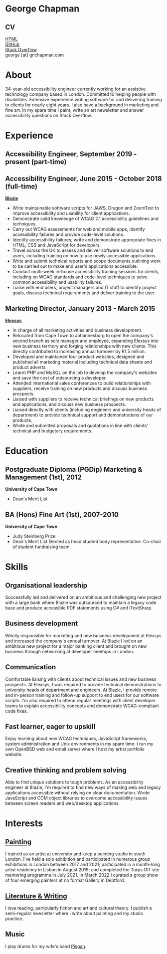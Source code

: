 # George Chapman
## CV

[HTML](http://www.gnchapman.info)  
[GitHub](https://github.com/ptikobj)  
[Stack Overflow](https://stackoverflow.com/users/17077605/george-chapman)  
george [at] gnchapman.com  

# About

34-year-old accessibility engineer currently working for an assistive
technology company based in London. Committed to helping people with
disabilities. Extensive experience writing software for and delivering
training to clients for nearly eight years. I also have a background in
marketing and fine art. In my spare time I paint, write an art
newsletter and answer accessibility questions on Stack Overflow.

# Experience
## Accessibility Engineer, September 2019 - present (part-time)
## Accessibility Engineer, June 2015 - October 2018 (full-time)

**[Blazie](http://www.blazie.co.uk/)**  


  - Write maintainable software scripts for JAWS, Dragon and
    ZoomText to improve accessibility and usability for client
    applications.
  - Demonstrate solid knowledge of WCAG 2.1 accessibility guidelines
    and techniques.
  - Carry out WCAG assessments for web and mobile apps, identify
    accessibility failures and provide code-level solutions.
  - Identify accessibility failures; write and demonstrate
    appropriate fixes in HTML, CSS and JavaScript for developers.
  - Travel across the UK to assess and deliver software solutions to
    end users, including training on how to use newly-accessible
    applications.
  - Write and submit technical reports and scope documents outlining
    work to be carried out to make end user's applications
    accessible.
  - Conduct multi-week in-house accessibility training sessions for
    clients, including on WCAG standards and code-level techniques
    to solve common accessibility and usability failures.
  - Liaise with end users, project managers and IT staff to identify
    project goals, discuss technical requirements and deliver
    training to the user.

## Marketing Director, January 2013 - March 2015

**[Elexsys](http://www.elexsys.co.za/)**  


  - In charge of all marketing activities and business development.
  - Relocated from Cape Town to Johannesburg to open the company's
    second branch as sole manager and employee, expanding Elexsys
    into new business territory and forging relationships with new
    clients. This directly contributed to increasing annual turnover
    by R1.5 million.
  - Developed and maintained four product websites, designed and
    published all marketing material including technical data sheets
    and product adverts.
  - Learnt PHP and MySQL on the job to develop the company's
    websites and save the cost of outsourcing a developer.
  - Attended international sales conferences to build relationships
    with suppliers, receive training on new products and discuss
    business prospects.
  - Liaised with suppliers to receive technical briefings on new
    products and applications, and discuss new business prospects.
  - Liaised directly with clients (including engineers and
    university heads of department) to provide technical support and
    demonstrations of our products.
  - Wrote and submitted proposals and quotations in line with clients'
    technical and budgetary requirements.

# Education
## Postgraduate Diploma (PGDip) Marketing & Management (1st), 2012
**University of Cape Town**
  - Dean's Merit List
  
## BA (Hons) Fine Art (1st), 2007-2010
**University of Cape Town**
  - Judy Steinberg Prize
  - Dean's Merit List
Elected as head student body representative. Co-chair of student
fundraising team.

# Skills
## Organisational leadership
Successfully led and delivered on an ambitious and challenging new
project with a large bank where Blazie was outsourced to maintain a
legacy code base and produce accessible PDF statements using C# and
iTextSharp.

## Business development
Wholly responsible for marketing and new business development at
Elexsys and increased the company's annual turnover. At Blazie I
led on an ambitious new project for a major banking client and
brought on new business through networking at developer meetups in
London.

## Communication
Comfortable liaising with clients about technical issues and new
business prospects. At Elexsys, I was required to provide technical
demonstrations to university heads of department and engineers. At
Blazie, I provide remote and in-person training and follow-up
support to end users for our software scripts. I'm also required to
attend regular meetings with client developer teams to explain
accessibility concepts and demonstrate WCAG-compliant code fixes.

## Fast learner, eager to upskill
Enjoy learning about new WCAG techniques, JavaScript frameworks,
system administration and Unix environments in my spare time. I run
my own OpenBSD web and email server where I host my artist portfolio
website.

## Creative thinking and problem solving
Able to find unique solutions to tough problems. As an accessibility
engineer at Blazie, I'm required to find new ways of making web
and legacy applications accessible without relying on clear
documentation. Wrote JavaScript and COM object libraries to overcome
accessibility issues between screen readers and web/desktop
applications.

# Interests
## [Painting](https://www.gnchapman.com/)
I trained as an artist at university and keep a painting studio in south
London. I've held a solo exhibition and participated in numerous group
exhibitions in London between 2017 and 2021; participated in a
month-long artist residency in Lisbon in August 2019; and completed the
Turps Off-site mentoring programme in July 2021. In March 2022 I curated
a group show of four emerging painters at no format Gallery in Deptford.

## [Literature & Writing](https://buttondown.email/georgechapman)
I love reading, particularly fiction and art and cultural theory. I
publish a semi-regular newsletter where I write about painting and my
studio practice.

## Music
I play drums for my wife's band
[Pisgah](https://open.spotify.com/artist/1UPaARSJ4GfXKElfW7b2TP).
